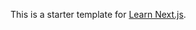This is a starter template for [Learn Next.js](https://nextjs.org/learn).












































































































































































































































































































































